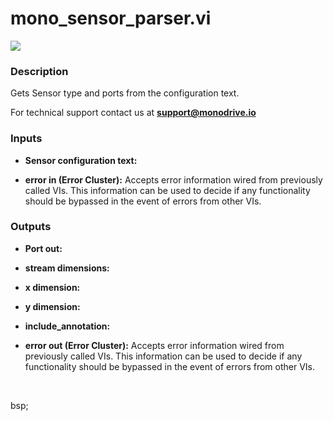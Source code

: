 # mono_sensor_parser.vi

<p class="img_container">
<img class="lg_img" src="../mono_sensor_parser.png"/>
</p>

### Description

Gets Sensor type and ports from the configuration text.

For technical support contact us at <b>support@monodrive.io</b> 

### Inputs

- **Sensor configuration text:**   

- **error in (Error Cluster):** Accepts error information wired from previously called VIs. This information can be used to decide if any functionality should be bypassed in the event of errors from other VIs. 

### Outputs

- **Port out:**   

- **stream dimensions:**   

- **x dimension:**   

- **y dimension:**   

- **include_annotation:**   

- **error out (Error Cluster):** Accepts error information wired from previously called VIs. This information can be used to decide if any functionality should be bypassed in the event of errors from other VIs. 

<p>&nbsp;</p>
bsp;</p>
